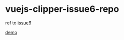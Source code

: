 # vuejs-clipper-issue6-repo

ref to [issue6](https://github.com/timtnleeProject/vuejs-clipper/issues/6)

[demo](https://timtnleeproject.github.io/vuejs-clipper-issue6-repo/index.html)